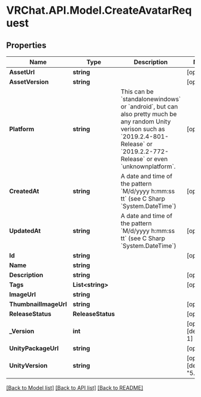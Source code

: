 # VRChat.API.Model.CreateAvatarRequest

## Properties

Name | Type | Description | Notes
------------ | ------------- | ------------- | -------------
**AssetUrl** | **string** |  | [optional] 
**AssetVersion** | **string** |  | [optional] 
**Platform** | **string** | This can be &#x60;standalonewindows&#x60; or &#x60;android&#x60;, but can also pretty much be any random Unity verison such as &#x60;2019.2.4-801-Release&#x60; or &#x60;2019.2.2-772-Release&#x60; or even &#x60;unknownplatform&#x60;. | [optional] 
**CreatedAt** | **string** | A date and time of the pattern &#x60;M/d/yyyy h:mm:ss tt&#x60; (see C Sharp &#x60;System.DateTime&#x60;) | [optional] 
**UpdatedAt** | **string** | A date and time of the pattern &#x60;M/d/yyyy h:mm:ss tt&#x60; (see C Sharp &#x60;System.DateTime&#x60;) | [optional] 
**Id** | **string** |  | [optional] 
**Name** | **string** |  | 
**Description** | **string** |  | [optional] 
**Tags** | **List&lt;string&gt;** |   | [optional] 
**ImageUrl** | **string** |  | 
**ThumbnailImageUrl** | **string** |  | [optional] 
**ReleaseStatus** | **ReleaseStatus** |  | [optional] 
**_Version** | **int** |  | [optional] [default to 1]
**UnityPackageUrl** | **string** |  | [optional] 
**UnityVersion** | **string** |  | [optional] [default to "5.3.4p1"]

[[Back to Model list]](../README.md#documentation-for-models) [[Back to API list]](../README.md#documentation-for-api-endpoints) [[Back to README]](../README.md)

